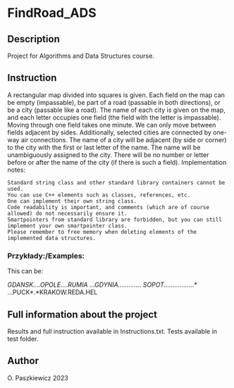 # FindRoad_ADS
## Description
Project for Algorithms and Data Structures course.

## Instruction
A rectangular map divided into squares is given. Each field on the map can be empty (impassable), be part of a road (passable in both directions), or be a city (passable like a road). The name of each city is given on the map, and each letter occupies one field (the field with the letter is impassable). Moving through one field takes one minute. We can only move between fields adjacent by sides. Additionally, selected cities are connected by one-way air connections. The name of a city will be adjacent (by side or corner) to the city with the first or last letter of the name.
The name will be unambiguously assigned to the city. There will be no number or letter before or after the name of the city (if there is such a field).
Implementation notes:

    Standard string class and other standard library containers cannot be used.
    You can use C++ elements such as classes, references, etc.
    One can implement their own string class.
    Code readability is important, and comments (which are of course allowed) do not necessarily ensure it.
    Smartpointers from standard library are forbidden, but you can still implement your own smartpointer class.
    Please remember to free memory when deleting elements of the implemented data structures.

### Przykłady:/Examples:

This can be:

*GDANSK....OPOLE....RUMIA
...*GDYNIA......*....*...
*SOPOT.............*....*
...PUCK*.*KRAKOW.REDA.HEL

## Full information about the project
Results and full instruction available in Instructions.txt.
Tests available in test folder.

## Author
O. Paszkiewicz 2023
